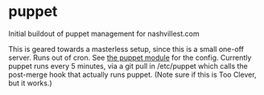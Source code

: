 # puppet
Initial buildout of puppet management for nashvillest.com

This is geared towards a masterless setup, since this is a small one-off server. Runs out of cron. See [the puppet module](https://github.com/nashvillest/puppet/blob/master/modules/puppet/manifests/init.pp) for the config. Currently puppet runs every 5 minutes, via a git pull in /etc/puppet which calls the post-merge hook that actually runs puppet. (Note sure if this is Too Clever, but it works.)
